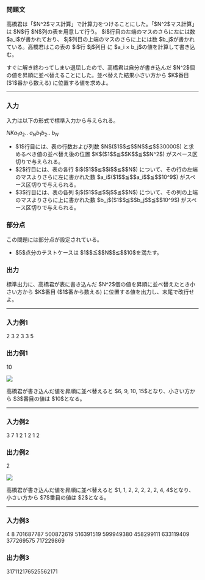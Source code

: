 
<div>

<div>

<div>

<div>

<section>

### **問題文**

<p>
高橋君は「$N^2$マス計算」で計算力をつけることにした。「$N^2$マス計算」は $N$行 $N$列の表を用意して行う。 $i$行目の左端のマスのさらに左には数 $a_i$が書かれており、 $j$列目の上端のマスのさらに上には数 $b_j$が書かれている。高橋君はこの表の $i$行 $j$列目 に $a_i × b_j$の値を計算して書き込む。
</p>

<p>
すぐに解き終わってしまい退屈したので、高橋君は自分が書き込んだ $N^2$個の値を昇順に並べ替えることにした。並べ替えた結果小さい方から $K$番目 ($1$番から数える) に位置する値を求めよ。
</p>

</section>

</div>

---

<div>

<div>

<section>

### **入力**

<p>
入力は以下の形式で標準入力から与えられる。
</p>

<div>

$N$$K$$a_1$$a_2$.. $a_N$$b_1$$b_2$.. $b_N$
</div>

<ul>

<li>
$1$行目には、表の行数および列数 $N$($1$$≦$$N$$≦$$30000$) と求めるべき値の並べ替え後の位置 $K$($1$$≦$$K$$≦$$N^2$) がスペース区切りで与えられる。
</li>

<li>
$2$行目には、表の各行 $i$($1$$≦$$i$$≦$$N$) について、その行の左端のマスよりさらに左に書かれた数 $a_i$($1$$≦$$a_i$$≦$$10^9$) がスペース区切りで与えられる。
</li>

<li>
$3$行目には、表の各列 $j$($1$$≦$$j$$≦$$N$) について、その列の上端のマスよりさらに上に書かれた数 $b_j$($1$$≦$$b_j$$≦$$10^9$) がスペース区切りで与えられる。
</li>

</ul>

</section>

</div>

<div>

<section>

### **部分点**

<p>
この問題には部分点が設定されている。
</p>

<ul>

<li>
$5$点分のテストケースは $1$$≦$$N$$≦$$10$を満たす。
</li>

</ul>

</section>

</div>

<div>

<section>

### **出力**

<p>
標準出力に、高橋君が表に書き込んだ $N^2$個の値を昇順に並べ替えたとき小さい方から $K$番目 ($1$番から数える) に位置する値を出力し、末尾で改行せよ。
</p>

</section>

</div>

</div>

---

<div>

<section>

### **入力例1**

<div>

2 3
2 3
3 5

</div>

</section>

</div>

<div>

<section>

### **出力例1**

<div>

10

</div>

<p>

<img src="http://arc037.contest.atcoder.jp/img/arc/037/ljlefijfewkjfwefk/C_sample1.png">

</img>

</p>

<p>
高橋君が書き込んだ値を昇順に並べ替えると $6, 9, 10, 15$となり、小さい方から $3$番目の値は $10$となる。
</p>

</section>

</div>

---

<div>

<section>

### **入力例2**

<div>

3 7
1 2 1
2 1 2

</div>

</section>

</div>

<div>

<section>

### **出力例2**

<div>

2

</div>

<p>

<img src="http://arc037.contest.atcoder.jp/img/arc/037/ljlefijfewkjfwefk/C_sample2.png">

</img>

</p>

<p>
高橋君が書き込んだ値を昇順に並べ替えると $1, 1, 2, 2, 2, 2, 2, 4, 4$となり、小さい方から $7$番目の値は $2$となる。
</p>

</section>

</div>

---

<div>

<section>

### **入力例3**

<div>

4 8
701687787 500872619 516391519 599949380
458299111 633119409 377269575 717229869

</div>

</section>

</div>

<div>

<section>

### **出力例3**

<div>

317112176525562171

</div>

</section>

</div>

</div>

</div>

</div>
